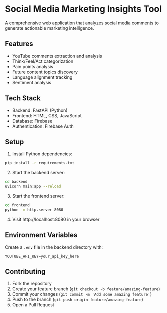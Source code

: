# Social Media Marketing Insights Tool

A comprehensive web application that analyzes social media comments to generate actionable marketing intelligence.

## Features

- YouTube comments extraction and analysis
- Think/Feel/Act categorization
- Pain points analysis
- Future content topics discovery
- Language alignment tracking
- Sentiment analysis

## Tech Stack

- Backend: FastAPI (Python)
- Frontend: HTML, CSS, JavaScript
- Database: Firebase
- Authentication: Firebase Auth

## Setup

1. Install Python dependencies:
```bash
pip install -r requirements.txt
```

2. Start the backend server:
```bash
cd backend
uvicorn main:app --reload
```

3. Start the frontend server:
```bash
cd frontend
python -m http.server 8080
```

4. Visit http://localhost:8080 in your browser

## Environment Variables

Create a `.env` file in the backend directory with:
```
YOUTUBE_API_KEY=your_api_key_here
```

## Contributing

1. Fork the repository
2. Create your feature branch (`git checkout -b feature/amazing-feature`)
3. Commit your changes (`git commit -m 'Add some amazing feature'`)
4. Push to the branch (`git push origin feature/amazing-feature`)
5. Open a Pull Request
